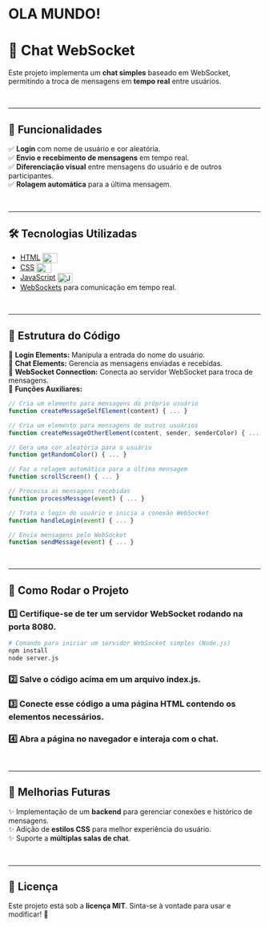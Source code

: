 # OLA MUNDO!

# 💬 Chat WebSocket

Este projeto implementa um **chat simples** baseado em WebSocket, permitindo a troca de mensagens em **tempo real** entre usuários.

<br>

---

## 📌 Funcionalidades

✅ **Login** com nome de usuário e cor aleatória.  
✅ **Envio e recebimento de mensagens** em tempo real.  
✅ **Diferenciação visual** entre mensagens do usuário e de outros participantes.  
✅ **Rolagem automática** para a última mensagem.  

<br>

---

## 🛠 Tecnologias Utilizadas

- <a href="https://developer.mozilla.org/pt-BR/docs/Web/HTML">HTML</a> <img align="center" alt="HTML" height="20" width="30" src="https://cdn.jsdelivr.net/gh/devicons/devicon/icons/html5/html5-original.svg">  
- <a href="https://developer.mozilla.org/pt-BR/docs/Web/CSS">CSS</a> <img align="center" alt="CSS" height="20" width="30" src="https://cdn.jsdelivr.net/gh/devicons/devicon/icons/css3/css3-original.svg">  
- <a href="https://developer.mozilla.org/pt-BR/docs/Web/JavaScript">JavaScript</a> <img align="center" alt="JavaScript" height="20" width="30" src="https://cdn.jsdelivr.net/gh/devicons/devicon/icons/javascript/javascript-original.svg">  
- <a href="https://developer.mozilla.org/pt-BR/docs/Web/API/WebSockets_API">WebSockets</a> para comunicação em tempo real.  

<br>

---

## 📂 Estrutura do Código

📌 **Login Elements:** Manipula a entrada do nome do usuário.  
📌 **Chat Elements:** Gerencia as mensagens enviadas e recebidas.  
📌 **WebSocket Connection:** Conecta ao servidor WebSocket para troca de mensagens.  
📌 **Funções Auxiliares:**  

```javascript
// Cria um elemento para mensagens do próprio usuário
function createMessageSelfElement(content) { ... }

// Cria um elemento para mensagens de outros usuários
function createMessageOtherElement(content, sender, senderColor) { ... }

// Gera uma cor aleatória para o usuário
function getRandomColor() { ... }

// Faz a rolagem automática para a última mensagem
function scrollScreen() { ... }

// Processa as mensagens recebidas
function processMessage(event) { ... }

// Trata o login do usuário e inicia a conexão WebSocket
function handleLogin(event) { ... }

// Envia mensagens pelo WebSocket
function sendMessage(event) { ... }
```

<br>

---

## 🚀 Como Rodar o Projeto

### 1️⃣ Certifique-se de ter um **servidor WebSocket** rodando na porta **8080**.

```bash
# Comando para iniciar um servidor WebSocket simples (Node.js)
npm install
node server.js
```

### 2️⃣ Salve o código acima em um arquivo **index.js**.

### 3️⃣ Conecte esse código a uma página **HTML** contendo os elementos necessários.

### 4️⃣ Abra a página no navegador e interaja com o chat.

<br>

---

## 🔗 Melhorias Futuras

✨ Implementação de um **backend** para gerenciar conexões e histórico de mensagens.  
✨ Adição de **estilos CSS** para melhor experiência do usuário.  
✨ Suporte a **múltiplas salas de chat**.  

<br>

---

## 📜 Licença

Este projeto está sob a **licença MIT**. Sinta-se à vontade para usar e modificar! 🚀

